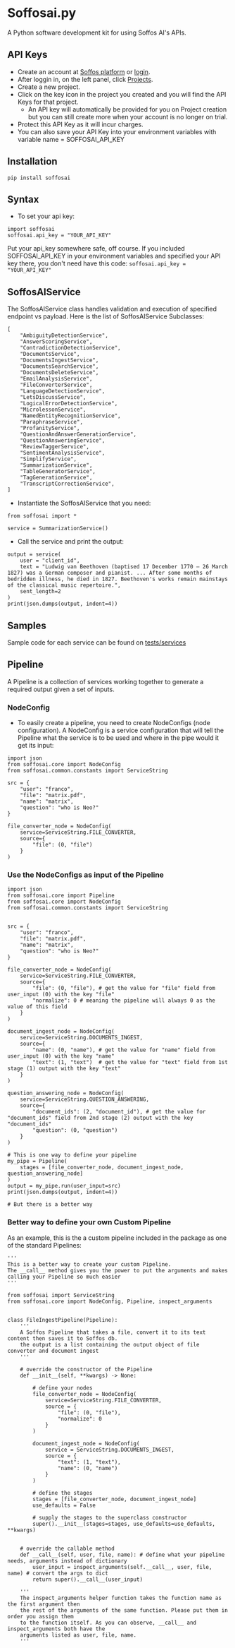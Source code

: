 # Soffosai.py
A Python software development kit for using Soffos AI's APIs.

## API Keys
- Create an account at [Soffos platform](https://platform.soffos.ai) or [login](https://platform.soffos.ai/login).
- After loggin in, on the left panel, click [Projects](https://platform.soffos.ai/apps-list).
- Create a new project.
- Click on the key icon in the project you created and you will find the API Keys for that project.
  - An API key will automatically be provided for you on Project creation but you can still create more when your account is no longer on trial.
- Protect this API Key as it will incur charges.
- You can also save your API Key into your environment variables with variable name = SOFFOSAI_API_KEY

## Installation
`pip install soffosai`

## Syntax
- To set your api key:
```
import soffosai
soffosai.api_key = "YOUR_API_KEY"
```
Put your api_key somewhere safe, off course. 
If you included SOFFOSAI_API_KEY in your environment variables and specified your API key there, you don't need have this code: `soffosai.api_key = "YOUR_API_KEY"`

## SoffosAIService
The SoffosAIService class handles validation and execution of specified endpoint vs payload.
Here is the list of SoffosAIService Subclasses:
```
[
    "AmbiguityDetectionService",
    "AnswerScoringService",
    "ContradictionDetectionService",
    "DocumentsService",
    "DocumentsIngestService", 
    "DocumentsSearchService", 
    "DocumentsDeleteService", 
    "EmailAnalysisService",
    "FileConverterService",
    "LanguageDetectionService",
    "LetsDiscussService",
    "LogicalErrorDetectionService",
    "MicrolessonService",
    "NamedEntityRecognitionService",
    "ParaphraseService",
    "ProfanityService",
    "QuestionAndAnswerGenerationService",
    "QuestionAnsweringService",
    "ReviewTaggerService",
    "SentimentAnalysisService",
    "SimplifyService",
    "SummarizationService",
    "TableGeneratorService",
    "TagGenerationService",
    "TranscriptCorrectionService",
]

```
- Instantiate the SoffosAIService that you need:
```
from soffosai import *

service = SummarizationService()
```

- Call the service and print the output:
```
output = service(
    user = "client_id",
    text = "Ludwig van Beethoven (baptised 17 December 1770 – 26 March 1827) was a German composer and pianist. ... After some months of bedridden illness, he died in 1827. Beethoven's works remain mainstays of the classical music repertoire.",
    sent_length=2
)
print(json.dumps(output, indent=4))
```

## Samples
Sample code for each service can be found on [tests/services](https://github.com/Soffos-Inc/soffos_ai/tree/master/tests/services)


## Pipeline
A Pipeline is a collection of services working together to generate a required output given a set of inputs.

### NodeConfig
- To easily create a pipeline, you need to create NodeConfigs (node configuration).  A NodeConfig is a service configuration that will tell the Pipeline what the service is to be used and where in the pipe would it get its input:
```
import json
from soffosai.core import NodeConfig
from soffosai.common.constants import ServiceString

src = {
    "user": "franco", 
    "file": "matrix.pdf",
    "name": "matrix",
    "question": "who is Neo?"
}

file_converter_node = NodeConfig(
    service=ServiceString.FILE_CONVERTER,
    source={
        "file": (0, "file")
    }
)
```

### Use the NodeConfigs as input of the Pipeline
```
import json
from soffosai.core import Pipeline
from soffosai.core import NodeConfig
from soffosai.common.constants import ServiceString


src = {
    "user": "franco", 
    "file": "matrix.pdf",
    "name": "matrix",
    "question": "who is Neo?"
}

file_converter_node = NodeConfig(
    service=ServiceString.FILE_CONVERTER,
    source={
        "file": (0, "file"), # get the value for "file" field from user_input (0) with the key "file"
        "normalize": 0 # meaning the pipeline will always 0 as the value of this field
    }
)

document_ingest_node = NodeConfig(
    service=ServiceString.DOCUMENTS_INGEST,
    source={
        "name": (0, "name"), # get the value for "name" field from user_input (0) with the key "name"
        "text": (1, "text")  # get the value for "text" field from 1st stage (1) output with the key "text"
    }
)

question_answering_node = NodeConfig(
    service=ServiceString.QUESTION_ANSWERING,
    source={
        "document_ids": (2, "document_id"), # get the value for "document_ids" field from 2nd stage (2) output with the key "document_ids"
        "question": (0, "question")
    }
)

# This is one way to define your pipeline
my_pipe = Pipeline(
    stages = [file_converter_node, document_ingest_node, question_answering_node]
)
output = my_pipe.run(user_input=src)
print(json.dumps(output, indent=4))

# But there is a better way
```

### Better way to define your own Custom Pipeline
As an example, this is the a custom pipeline included in the package as one of the standard Pipelines:
```
'''
This is a better way to create your custom Pipeline.
The __call__ method gives you the power to put the arguments and makes calling your Pipeline so much easier
'''

from soffosai import ServiceString
from soffosai.core import NodeConfig, Pipeline, inspect_arguments


class FileIngestPipeline(Pipeline):
    '''
    A Soffos Pipeline that takes a file, convert it to its text content then saves it to Soffos db.
    the output is a list containing the output object of file converter and document ingest
    '''

    # override the constructor of the Pipeline
    def __init__(self, **kwargs) -> None:

        # define your nodes
        file_converter_node = NodeConfig(
            service=ServiceString.FILE_CONVERTER,
            source = {
                "file": (0, "file"),
                "normalize": 0
            }
        )

        document_ingest_node = NodeConfig(
            service = ServiceString.DOCUMENTS_INGEST,
            source = {
                "text": (1, "text"),
                "name": (0, "name")
            }
        )

        # define the stages
        stages = [file_converter_node, document_ingest_node]
        use_defaults = False

        # supply the stages to the superclass constructor
        super().__init__(stages=stages, use_defaults=use_defaults, **kwargs)


    # override the callable method
    def __call__(self, user, file, name): # define what your pipeline needs, arguments instead of dictionary
        user_input = inspect_arguments(self.__call__, user, file, name) # convert the args to dict
        return super().__call__(user_input)

    '''
    The inspect_arguments helper function takes the function name as the first argument then
    the rest of the arguments of the same function. Please put them in order you assign them 
    to the function itself. As you can observe, __call__ and inspect_arguments both have the 
    arguments listed as user, file, name.
    '''
    
```